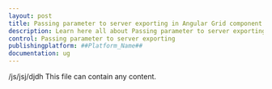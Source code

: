 ```yaml
---
layout: post
title: Passing parameter to server exporting in Angular Grid component | Syncfusion
description: Learn here all about Passing parameter to server exporting in Syncfusion ##Platform_Name## Grid component of Syncfusion Essential JS 2 and more.
control: Passing parameter to server exporting 
publishingplatform: ##Platform_Name##
documentation: ug
---
```


/js/jsj/djdh
This file can contain any content.